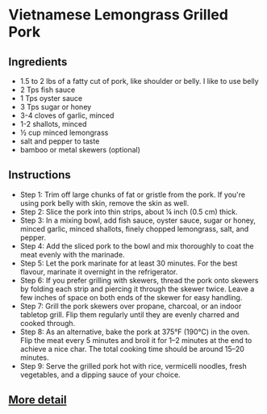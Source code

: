 # Vietnamese Lemongrass Grilled Pork

## Ingredients

- 1.5 to 2 lbs of a fatty cut of pork, like shoulder or belly. I like to use belly
- 2 Tps fish sauce
- 1 Tps oyster sauce
- 3 Tps sugar or honey
- 3-4 cloves of garlic, minced
- 1-2 shallots, minced
- ½ cup minced lemongrass
- salt and pepper to taste
- bamboo or metal skewers (optional)

## Instructions

- Step 1: Trim off large chunks of fat or gristle from the pork. If you're using pork belly with skin, remove the skin as well.
- Step 2: Slice the pork into thin strips, about ¼ inch (0.5 cm) thick.
- Step 3: In a mixing bowl, add fish sauce, oyster sauce, sugar or honey, minced garlic, minced shallots, finely chopped lemongrass, salt, and pepper.
- Step 4: Add the sliced pork to the bowl and mix thoroughly to coat the meat evenly with the marinade.
- Step 5: Let the pork marinate for at least 30 minutes. For the best flavour, marinate it overnight in the refrigerator.
- Step 6: If you prefer grilling with skewers, thread the pork onto skewers by folding each strip and piercing it through the skewer twice. Leave a few inches of space on both ends of the skewer for easy handling.
- Step 7: Grill the pork skewers over propane, charcoal, or an indoor tabletop grill. Flip them regularly until they are evenly charred and cooked through.
- Step 8: As an alternative, bake the pork at 375°F (190°C) in the oven. Flip the meat every 5 minutes and broil it for 1–2 minutes at the end to achieve a nice char. The total cooking time should be around 15–20 minutes.
- Step 9: Serve the grilled pork hot with rice, vermicelli noodles, fresh vegetables, and a dipping sauce of your choice.

## [More detail](https://bunbobae.com/vietnamese-lemongrass-grilled-pork-thit-nuong/#%f0%9f%94%aa-instructions)
